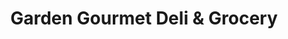---
title: "Garden Gourmet Deli & Grocery"
url: /new-york/garden-gourmet-deli-and-grocery/
shop: deli
---